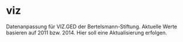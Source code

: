 # viz
Datenanpassung für VIZ.GED der Bertelsmann-Stiftung. Aktuelle Werte basieren auf 2011 bzw. 2014. Hier soll eine Aktualisierung erfolgen.
